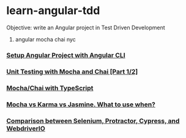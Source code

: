 # learn-angular-tdd

Objective: write an Angular project in Test Driven Development

1. angular mocha chai nyc

### [Setup Angular Project with Angular CLI](https://www.geeksforgeeks.org/angular-cli-angular-project-setup/)

### [Unit Testing with Mocha and Chai [Part 1/2]](https://www.youtube.com/watch?v=k4GFqgBR2qc)

### [Mocha/Chai with TypeScript](https://dev.to/matteobruni/mocha-chai-with-typescript-37f)

### [Mocha vs Karma vs Jasmine. What to use when?](https://www.educative.io/answers/mocha-vs-karma-vs-jasmine-what-to-use-when)
  
### [Comparison between Selenium, Protractor, Cypress, and WebdriverIO](https://sahil-goyal2.medium.com/comparison-between-selenium-protractor-cypress-and-webdriverio-7786fc90ee09)